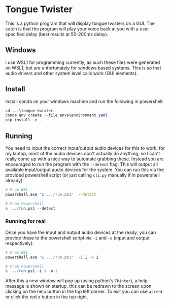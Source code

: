 # Tongue Twister

This is a python program that will display tongue twisters on a GUI. The catch
is that the program will play your voice back at you with a user specified
delay (best results at 50-200ms delay). 

## Windows

I use WSL1 for programming currently, as such these files were generated on
WSL1, but are unfortunately for windows based systems. This is so that audio
drivers and other system level calls work (GUI elements).

## Install

Install conda on your windows machine and run the following in powershell:

```powershell
cd ...\tongue-twister
conda env create --file envs\environment.yaml
pip install -e .
```

## Running

You need to input the correct input/output audio devices for this to work,
for my laptop, most of the audio devices don't actually do anything, so I can't
really come up with a nice way to automate grabbing these. Instead you are
encouraged to run the program with the `--detect` flag. This will output
all available input/output audio devices for the system. You can run this via
the provided powershell script (or just calling `cli.py` manually if in
powershell already):

```bash
# From WSL
powershell.exe "& .../run.ps1"  --detect
```

```powershell
# From Powershell
& .../run.ps1 --detect
```

### Running for real

Once you have the input and output audio devices at the ready, you can provide
these to the powershell script via `-i` and `-o` (input and output
respectively):

```bash
# From WSL
powershell.exe "& .../run.ps1"  -i 1 -o 2
```

```powershell
# From Powershell
& .../run.ps1 -i 1 -o 2
```

After this a new window will pop up (using python's `Tkinter`), a help message
is shown on startup, this can be redrawn to the screen upon clicking on the
help button in the top left corner. To exit you can use `alt+f4` or click
the red x button in the top right.
